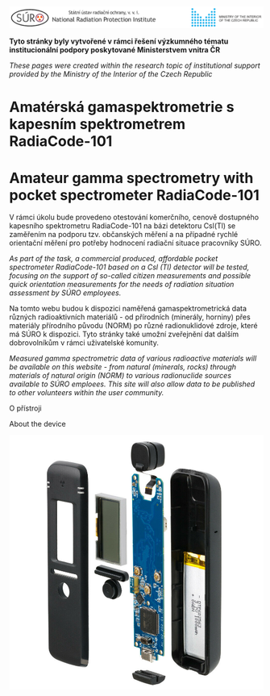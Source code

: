 <img src="Images/logo_SURO_MV_EN.png" alt="SURO and MVČR logo" width="800"/>

**Tyto stránky byly vytvořené v rámci řešení výzkumného tématu institucionální podpory poskytované Ministerstvem vnitra ČR**

*These pages were created within the research topic of institutional support provided by the Ministry of the Interior of the Czech Republic*

# Amatérská gamaspektrometrie s kapesním spektrometrem RadiaCode-101

# Amateur gamma spectrometry with pocket spectrometer RadiaCode-101

V rámci úkolu bude provedeno otestování komerčního, cenově dostupného kapesního spektrometru RadiaCode-101 na bázi detektoru Csl(Tl) se zaměřením na podporu tzv. občanských měření a na případné rychlé orientační měření pro potřeby hodnocení radiační situace pracovníky SÚRO.

*As part of the task, a commercial produced, affordable pocket spectrometer RadiaCode-101 based on a Csl (Tl) detector will be tested, focusing on the support of so-called citizen measurements and possible quick orientation measurements for the needs of radiation situation assessment by SÚRO employees.*

Na tomto webu budou k dispozici naměřená gamaspektrometrická data různých radioaktivních materiálů - od přírodních (minerály, horniny) přes materiály přírodního původu (NORM) po různé radionuklidové zdroje, které má SÚRO k dispozici. Tyto stránky také umožní zveřejnění dat dalším dobrovolníkům v rámci uživatelské komunity.

*Measured gamma spectrometric data of various radioactive materials will be available on this website - from natural (minerals, rocks) through materials of natural origin (NORM) to various radionuclide sources available to SÚRO emploees. This site will also allow data to be published to other volunteers within the user community.*

O přístroji

About the device

<img src="Images/Radiacode_101_inside.jpg" alt="SURO and MVČR logo" width="800"/>
